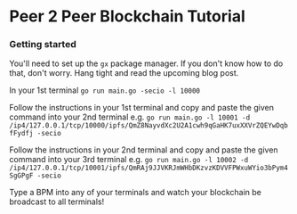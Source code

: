 # Peer 2 Peer Blockchain Tutorial

### Getting started

You'll need to set up the `gx` package manager. If you don't know how to do that, don't worry. Hang tight and read the upcoming blog post.

In your 1st terminal `go run main.go -secio -l 10000`

Follow the instructions in your 1st terminal and copy and paste the given command into your 2nd terminal e.g. `go run main.go -l 10001 -d /ip4/127.0.0.1/tcp/10000/ipfs/QmZ8NayvdXc2U2A1cwh9qGaHK7uxXXVrZQEYwDqbfFydfj -secio`

Follow the instructions in your 2nd terminal and copy and paste the given command into your 3rd terminal e.g. `go run main.go -l 10002 -d /ip4/127.0.0.1/tcp/10001/ipfs/QmRAj9JJVKRJmWHbDKzvzKDVVFPWxuWYio3bPym4SgGPgF -secio`

Type a BPM into any of your terminals and watch your blockchain be broadcast to all terminals!


